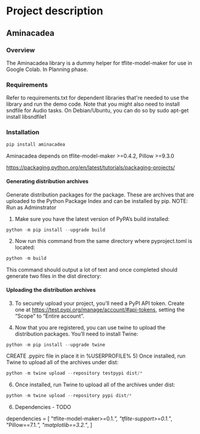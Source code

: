 # Project description
## Aminacadea
### Overview
The Aminacadea library is a dummy helper for tflite-model-maker for use in Google Colab. In Planning phase.

### Requirements
Refer to requirements.txt for dependent libraries that're needed to use the library and run the demo code.
Note that you might also need to install sndfile for Audio tasks. On Debian/Ubuntu, you can do so by sudo apt-get install libsndfile1

### Installation

```python
pip install aminacadea
```

Aminacadea depends on tflite-model-maker >=0.4.2, Pillow >=9.3.0


https://packaging.python.org/en/latest/tutorials/packaging-projects/


#### Generating distribution archives
Generate distribution packages for the package. These are archives that are uploaded to the Python Package Index and can be installed by pip.
NOTE: Run as Adminstrator
1) Make sure you have the latest version of PyPA’s build installed:
```python
python -m pip install --upgrade build
```
2) Now run this command from the same directory where pyproject.toml is located:
```python
python -m build
```
This command should output a lot of text and once completed should generate two files in the dist directory:


#### Uploading the distribution archives

3) To securely upload your project, you’ll need a PyPI API token. 
Create one at https://test.pypi.org/manage/account/#api-tokens, setting the “Scope” to “Entire account”.

4) Now that you are registered, you can use twine to upload the distribution packages. You’ll need to install Twine:
```python
python -m pip install --upgrade twine
```
CREATE .pypirc file in place it in %USERPROFILE%
5) Once installed, run Twine to upload all of the archives under dist:
```python
python -m twine upload --repository testpypi dist/*
```

6) Once installed, run Twine to upload all of the archives under dist:
```python
python -m twine upload --repository pypi dist/*
```


6) Dependencies - TODO

dependencies = [
    "tflite-model-maker>=0.1.*",
    "tflite-support>=0.1.*",
    "Pillow==7.1.*",
    "matplotlib==3.2.*",
]

